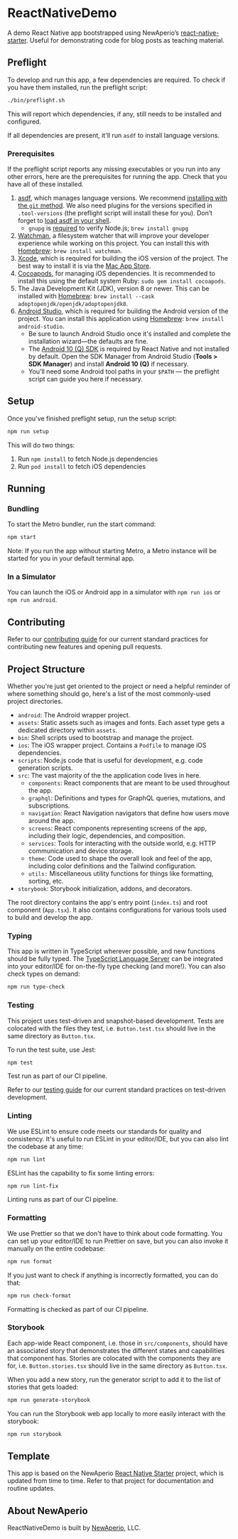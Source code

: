# ReactNativeDemo

A demo React Native app bootstrapped using NewAperio’s [react-native-starter](https://github.com/newaperio/react-native-starter). Useful for demonstrating code for blog posts as teaching material.

## Preflight

To develop and run this app, a few dependencies are required. To check if you have them installed, run the preflight script:

```sh
./bin/preflight.sh
```

This will report which dependencies, if any, still needs to be installed and configured.

If all dependencies are present, it'll run `asdf` to install language versions.

### Prerequisites

If the preflight script reports any missing executables or you run into any other errors, here are the prerequisites for running the app. Check that you have all of these installed.

1. [asdf], which manages language versions. We recommend [installing with the `git` method][asdf-install]. We also need plugins for the versions specified in `.tool-versions` (the preflight script will install these for you). Don’t forget to [load asdf in your shell][asdf-shell].
    - `gnupg` is [required][node-req] to verify Node.js; `brew install gnupg`
2. [Watchman], a filesystem watcher that will improve your developer experience while working on this project. You can install this with [Homebrew][brew-watchman]: `brew install watchman`.
3. [Xcode], which is required for building the iOS version of the project. The best way to install it is via the [Mac App Store][mas-xcode].
4. [Cocoapods], for managing iOS dependencies. It is recommended to install this using the default system Ruby: `sudo gem install cocoapods`.
5. The Java Development Kit (JDK), version 8 or newer. This can be installed with [Homebrew][brew-jdk]: `brew install --cask adoptopenjdk/openjdk/adoptopenjdk8`.
6. [Android Studio], which is required for building the Android version of the project. You can install this application using [Homebrew][brew-android-studio]: `brew install android-studio`.
    - Be sure to launch Android Studio once it's installed and complete the installation wizard—the defaults are fine.
    - The [Android 10 (Q) SDK][android-10] is required by React Native and not installed by default. Open the SDK Manager from Android Studio (**Tools > SDK Manager**) and install **Android 10 (Q)** if necessary.
    - You'll need some Android tool paths in your `$PATH` — the preflight script can guide you here if necessary.

## Setup

Once you've finished preflight setup, run the setup script:

```sh
npm run setup
```

This will do two things:

1. Run `npm install` to fetch Node.js dependencies
2. Run `pod install` to fetch iOS dependencies

## Running

### Bundling

To start the Metro bundler, run the start command:

```sh
npm start
```

Note: If you run the app without starting Metro, a Metro instance will be started for you in your default terminal app.

### In a Simulator

You can launch the iOS or Android app in a simulator with `npm run ios` or `npm run android`.

## Contributing

Refer to our [contributing guide] for our current standard practices for contributing new features and opening pull requests.

## Project Structure

Whether you're just get oriented to the project or need a helpful reminder of where something should go, here's a list of the most commonly-used project directories.

- `android`: The Android wrapper project.
- `assets`: Static assets such as images and fonts. Each asset type gets a dedicated directory within `assets`.
- `bin`: Shell scripts used to bootstrap and manage the project.
- `ios`: The iOS wrapper project. Contains a `Podfile` to manage iOS dependencies.
- `scripts`: Node.js code that is useful for development, e.g. code generation scripts.
- `src`: The vast majority of the the application code lives in here.
  - `components`: React components that are meant to be used throughout the app.
  - `graphql`: Definitions and types for GraphQL queries, mutations, and subscriptions.
  - `navigation`: React Navigation navigators that define how users move around the app.
  - `screens`: React components representing screens of the app, including their logic, dependencies, and composition.
  - `services`: Tools for interacting with the outside world, e.g. HTTP communication and device storage.
  - `theme`: Code used to shape the overall look and feel of the app, including color definitions and the Tailwind configuration.
  - `utils:` Miscellaneous utility functions for things like formatting, sorting, etc.
- `storybook`: Storybook initialization, addons, and decorators.

The root directory contains the app's entry point (`index.ts`) and root component (`App.tsx`). It also contains configurations for various tools used to build and develop the app.

### Typing

This app is written in TypeScript wherever possible, and new functions should be fully typed. The [TypeScript Language Server] can be integrated into your editor/IDE for on-the-fly type checking (and more!). You can also check types on demand:

```sh
npm run type-check
```

### Testing

This project uses test-driven and snapshot-based development. Tests are colocated with the files they test, i.e. `Button.test.tsx` should live in the same directory as `Button.tsx`.

To run the test suite, use Jest:

```sh
npm test
```

Test run as part of our CI pipeline.

Refer to our [testing guide] for our current standard practices on test-driven development.

### Linting

We use ESLint to ensure code meets our standards for quality and consistency. It's useful to run ESLint in your editor/IDE, but you can also lint the codebase at any time:

```sh
npm run lint
```

ESLint has the capability to fix some linting errors:

```sh
npm run lint-fix
```

Linting runs as part of our CI pipeline.

### Formatting

We use Prettier so that we don't have to think about code formatting. You can set up your editor/IDE to run Prettier on save, but you can also invoke it manually on the entire codebase:

```sh
npm run format
```

If you just want to check if anything is incorrectly formatted, you can do that:

```sh
npm run check-format
```

Formatting is checked as part of our CI pipeline.

### Storybook

Each app-wide React component, i.e. those in `src/components`, should have an associated story that demonstrates the different states and capabilities that component has. Stories are colocated with the components they are for, i.e. `Button.stories.tsx` should live in the same directory as `Button.tsx`.

When you add a new story, run the generator script to add it to the list of stories that gets loaded:

```sh
npm run generate-storybook
```

You can run the Storybook web app locally to more easily interact with the storybook:

```sh
npm run storybook
```

## Template

This app is based on the NewAperio [React Native Starter] project, which is updated from time to time. Refer to that project for documentation and routine updates.

## About NewAperio

ReactNativeDemo is built by [NewAperio], LLC.

[asdf]: https://asdf-vm.com/
[asdf-install]: https://asdf-vm.com/#/core-manage-asdf?id=install
[asdf-shell]: https://asdf-vm.com/#/core-manage-asdf?id=add-to-your-shell
[node-req]: https://github.com/asdf-vm/asdf-nodejs#install
[watchman]: https://facebook.github.io/watchman/
[brew-watchman]: https://formulae.brew.sh/formula/watchman
[xcode]: https://developer.apple.com/xcode/
[mas-xcode]: https://apps.apple.com/us/app/xcode/id497799835?mt=12
[cocoapods]: https://cocoapods.org/
[brew-jdk]: https://formulae.brew.sh/cask/temurin
[android studio]: https://developer.android.com/studio/
[brew-android-studio]: https://formulae.brew.sh/cask/android-studio
[android-10]: https://developer.android.com/about/versions/10/setup-sdk
[contributing guide]: https://github.com/newaperio/guides/blob/master/contributing/README.md
[typescript language server]: https://github.com/typescript-language-server/typescript-language-server
[testing guide]: https://github.com/newaperio/guides/blob/master/testing/README.md
[react native starter]: https://github.com/newaperio/react-native-starter
[newaperio]: https://newaperio.com
